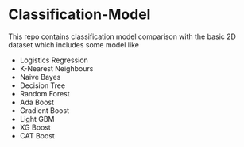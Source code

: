 # Classification-Model
This repo contains classification model comparison with the basic 2D dataset which includes some model like
* Logistics Regression
* K-Nearest Neighbours
* Naive Bayes
* Decision Tree
* Random Forest
* Ada Boost
* Gradient Boost
* Light GBM
* XG Boost
* CAT Boost
